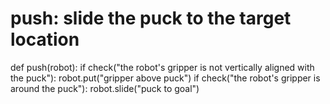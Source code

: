 # push: slide the puck to the target location
def push(robot):
    if check("the robot's gripper is not vertically aligned with the puck"):
        robot.put("gripper above puck")
    if check("the robot's gripper is around the puck"):
        robot.slide("puck to goal")